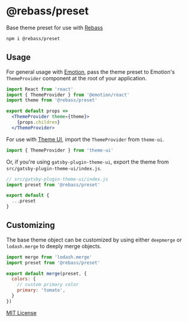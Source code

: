 
# @rebass/preset

Base theme preset for use with [Rebass][]

```sh
npm i @rebass/preset
```

## Usage

For general usage with [Emotion][], pass the theme preset to Emotion's `ThemeProvider` component at the root of your application.

```jsx
import React from 'react'
import { ThemeProvider } from '@emotion/react'
import theme from '@rebass/preset'

export default props =>
  <ThemeProvider theme={theme}>
    {props.children}
  </ThemeProvider>
```

For use with [Theme UI][], import the `ThemeProvider` from `theme-ui`.

```jsx
import { ThemeProvider } from 'theme-ui'
```

Or, if you're using `gatsby-plugin-theme-ui`, export the theme from `src/gatsby-plugin-theme-ui/index.js`.

```js
// src/gatsby-plugin-theme-ui/index.js
import preset from '@rebass/preset'

export default {
  ...preset
}
```

## Customizing

The base theme object can be customized by using either `deepmerge` or `lodash.merge` to deeply merge objects.

```js
import merge from 'lodash.merge'
import preset from '@rebass/preset'

export default merge(preset, {
  colors: {
    // custom primary color
    primary: 'tomato',
  }
})
```

[MIT License](LICENSE.md)

[rebass]: https://rebassjs.org
[emotion]: https://emotion.sh
[theme ui]: https://theme-ui.com
